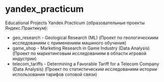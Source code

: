 # yandex_practicum
Educational Projects Yandex.Practicum (образовательные проекты Яндекс.Практикум):
* geo_research - Geological Research (ML) (Проект по геологическиим исследованиям с применением машиного обучения)
* game_shop - Marketing Research in Game Industry (Data Analysis) (Проект по маркетинговым исследованиям в области игровой индустрии)
* telecom_tariffs - Determining a Favorable Tariff for a Telecom Company (Data Analysis) (Проект по статистическим исследованиям истории использования тарифов сотовой связи)
